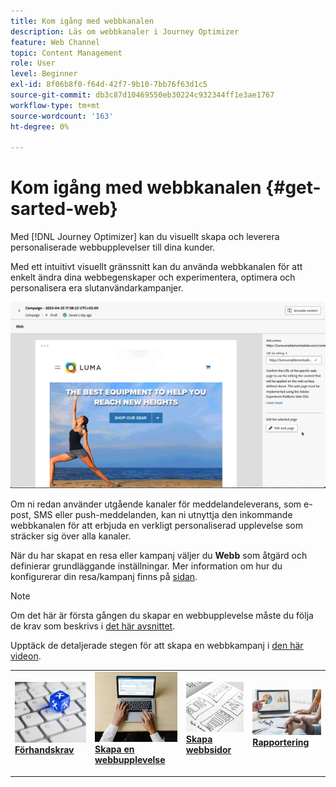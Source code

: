 ```yaml
---
title: Kom igång med webbkanalen
description: Läs om webbkanaler i Journey Optimizer
feature: Web Channel
topic: Content Management
role: User
level: Beginner
exl-id: 8f06b8f0-f64d-42f7-9b10-7bb76f63d1c5
source-git-commit: db3c87d10469550eb30224c932344ff1e3ae1767
workflow-type: tm+mt
source-wordcount: '163'
ht-degree: 0%

---
```


# Kom igång med webbkanalen {#get-sarted-web}

Med [!DNL Journey Optimizer] kan du visuellt skapa och leverera personaliserade webbupplevelser till dina kunder.

Med ett intuitivt visuellt gränssnitt kan du använda webbkanalen för att enkelt ändra dina webbegenskaper och experimentera, optimera och personalisera era slutanvändarkampanjer.

![](../rn/assets/do-not-localize/web-authoring.gif)

Om ni redan använder utgående kanaler för meddelandeleverans, som e-post, SMS eller push-meddelanden, kan ni utnyttja den inkommande webbkanalen för att erbjuda en verkligt personaliserad upplevelse som sträcker sig över alla kanaler.

När du har skapat en resa eller kampanj väljer du **Webb** som åtgärd och definierar grundläggande inställningar. Mer information om hur du konfigurerar din resa/kampanj finns på [sidan](create-web.md#create-web-experience).

>[!NOTE]
>
>Om det här är första gången du skapar en webbupplevelse måste du följa de krav som beskrivs i [det här avsnittet](web-prerequisites.md).

Upptäck de detaljerade stegen för att skapa en webbkampanj i [den här videon](create-web.md#video).

<table style="table-layout:fixed"><tr style="border: 0;">
<td>
<a href="web-prerequisites.md">
<img alt="Lead" src="../assets/do-not-localize/web-prerequisites.jpg">
</a>
<div><a href="web-prerequisites.md"><strong>Förhandskrav</strong>
</div>
<p>
</td>
<td>
<a href="create-web.md">
<img alt="Sällan" src="../assets/do-not-localize/web-create.jpg">
</a>
<div>
<a href="create-web.md"><strong>Skapa en webbupplevelse</strong></a>
</div>
<p></td>
<td>
<a href="web-visual-editor.md">
<img alt="Validering" src="../assets/do-not-localize/web-design.jpg">
</a>
<div>
<a href="web-visual-editor.md"><strong>Skapa webbsidor</strong></a>
</div>
<p>
</td>
<td>
<a href="monitor-web-experiences.md">
<img alt="Validering" src="../assets/do-not-localize/web-reporting.jpg">
</a>
<div>
<a href="monitor-web-experiences.md"><strong>Rapportering</strong></a>
</div>
<p>
</td>
</tr></table>


